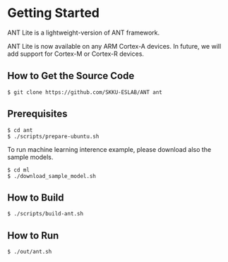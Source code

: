 # Getting Started
ANT Lite is a lightweight-version of ANT framework.

ANT Lite is now available on any ARM Cortex-A devices. In future, we will add support for Cortex-M or Cortex-R devices.

## How to Get the Source Code

```
$ git clone https://github.com/SKKU-ESLAB/ANT ant
```

## Prerequisites
```
$ cd ant
$ ./scripts/prepare-ubuntu.sh
```

To run machine learning interence example, please download also the sample models.
```
$ cd ml
$ ./download_sample_model.sh
```

## How to Build
```
$ ./scripts/build-ant.sh
```

## How to Run
```
$ ./out/ant.sh
```
